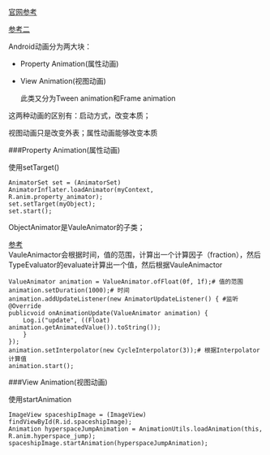 [官网参考](http://developer.android.com/guide/topics/resources/animation-resource.html)

[参考二](http://developer.android.com/guide/topics/graphics/prop-animation.html#object-animator)

Android动画分为两大块：

* Property Animation(属性动画)

* View Animation(视图动画)

	此类又分为Tween animation和Frame animation

这两种动画的区别有：启动方式，改变本质；

视图动画只是改变外表；属性动画能够改变本质

###Property Animation(属性动画)

使用setTarget()
	
	AnimatorSet set = (AnimatorSet) AnimatorInflater.loadAnimator(myContext,
    R.anim.property_animator);
	set.setTarget(myObject);
	set.start();

ObjectAnimator是VauleAnimator的子类；

[参考](http://androidspace.duapp.com/?p=4421)  
VauleAnimactor会根据时间，值的范围，计算出一个计算因子（fraction），然后TypeEvaluator的evaluate计算出一个值，然后根据VauleAnimactor
	
	ValueAnimator animation = ValueAnimator.ofFloat(0f, 1f);# 值的范围
	animation.setDuration(1000);# 时间
	animation.addUpdateListener(new AnimatorUpdateListener() { #监听
    @Override
	publicvoid onAnimationUpdate(ValueAnimator animation) {
        Log.i("update", ((Float) animation.getAnimatedValue()).toString());
   	 	}
	});
	animation.setInterpolator(new CycleInterpolator(3));# 根据Interpolator计算值
	animation.start();
	

###View Animation(视图动画)

使用startAnimation

	ImageView spaceshipImage = (ImageView) findViewById(R.id.spaceshipImage);
	Animation hyperspaceJumpAnimation = AnimationUtils.loadAnimation(this, R.anim.hyperspace_jump);
	spaceshipImage.startAnimation(hyperspaceJumpAnimation);